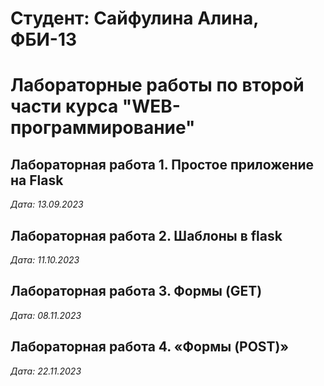 # Студент: Сайфулина Алина, ФБИ-13

# Лабораторные работы по второй части курса "WEB-программирование"

## Лабораторная работа 1. Простое приложение на Flask

*Дата: 13.09.2023*

## Лабораторная работа 2. Шаблоны в flask

*Дата: 11.10.2023*

## Лабораторная работа 3. Формы (GET)

*Дата: 08.11.2023*

## Лабораторная работа 4. «Формы (POST)»

*Дата: 22.11.2023*
